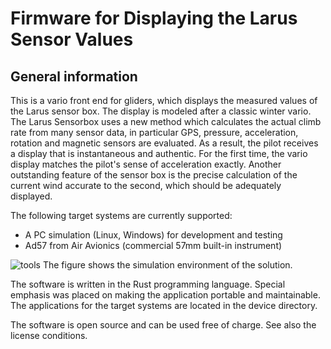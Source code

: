 Firmware for Displaying the Larus Sensor Values
===============================================

General information
-------------------

This is a vario front end for gliders, which displays the measured values of the Larus sensor box. The display is modeled after a classic winter vario. The Larus Sensorbox uses a new method which calculates the actual climb rate from many sensor data, in particular GPS, pressure, acceleration, rotation and magnetic sensors are evaluated. As a result, the pilot receives a display that is instantaneous and authentic. For the first time, the vario display matches the pilot's sense of acceleration exactly. Another outstanding feature of the sensor box is the precise calculation of the current wind accurate to the second, which should be adequately displayed.

The following target systems are currently supported:
- A PC simulation (Linux, Windows) for development and testing
- Ad57 from Air Avionics (commercial 57mm built-in instrument)

![tools](https://github.com/larus-breeze/sw_frontend_rs/assets/3678273/74c01117-cf99-40b7-b68e-ff5c3c36fc2b)
The figure shows the simulation environment of the solution.

The software is written in the Rust programming language. Special emphasis was placed on making the application portable and maintainable. The applications for the target systems are located in the device directory.

The software is open source and can be used free of charge. See also the license conditions.
